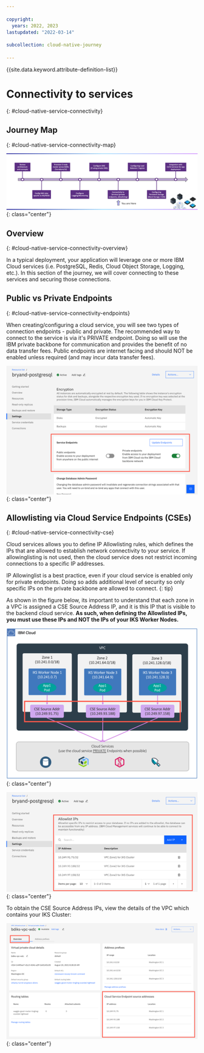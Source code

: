 ```yaml
---

copyright:
  years: 2022, 2023
lastupdated: "2022-03-14"

subcollection: cloud-native-journey

---
```


{{site.data.keyword.attribute-definition-list}}

# Connectivity to services
{: #cloud-native-service-connectivity}

## Journey Map
{: #cloud-native-service-connectivity-map}

![Architecture](images/connectivity/journey-map.png){: class="center"}



## Overview 
{: #cloud-native-service-connectivity-overview}

In a typical deployment, your application will leverage one or more IBM Cloud services (i.e. PostgreSQL, Redis, Cloud Object Storage, Logging, etc.). In this section of the journey, we will cover connecting to these services and securing those connections.

## Public vs Private Endpoints 
{: #cloud-native-service-connectivity-endpoints}

When creating/configuring a cloud service, you will see two types of connection endpoints - public and private. The recommended way to connect to the service is via it's PRIVATE endpoint. Doing so will use the IBM private backbone for communication and provides the benefit of no data transfer fees. Public endpoints are internet facing and should NOT be enabled unless required (and may incur data transfer fees).


![Architecture](images/connectivity/pub-priv-endpoints.png){: class="center"}


## Allowlisting via Cloud Service Endpoints (CSEs) 
{: #cloud-native-service-connectivity-cse}

Cloud services allows you to define IP Allowlisting rules, which defines the IPs that are allowed to establish network connectivity to your service. If allowinglisting is not used, then the cloud service does not restrict incoming connections to a specific IP addresses.

IP Allowinglist is a best practice, even if your cloud service is enabled only for private endpoints. Doing so adds additional level of security so only specific IPs on the private backbone are allowed to connect.
{: tip}

As shown in the figure below, its important to understand that each zone in a VPC is assigned a CSE Source Address IP, and it is this IP that is visible to the backend cloud service. **As such, when defining the Allowlisted IPs, you must use these IPs and NOT the IPs of your IKS Worker Nodes.**

![Architecture](images/connectivity/cse.png){: class="center"}



![Architecture](images/connectivity/postgresql-allowlist.png){: class="center"}



To obtain the CSE Source Address IPs, view the details of the VPC which contains your IKS Cluster:

![Architecture](images/connectivity/vpc-overview.png){: class="center"}
